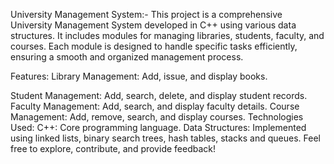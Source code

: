 University Management System:-
This project is a comprehensive University Management System developed in C++ using various data structures. It includes modules for managing libraries, students, faculty, and courses. Each module is designed to handle specific tasks efficiently, ensuring a smooth and organized management process.


Features:
Library Management: Add, issue, and display books.

Student Management: Add, search, delete, and display student records.
Faculty Management: Add, search, and display faculty details.
Course Management: Add, remove, search, and display courses.
Technologies Used:
C++: Core programming language.
Data Structures: Implemented using linked lists, binary search trees, hash tables, stacks and queues.
Feel free to explore, contribute, and provide feedback!
